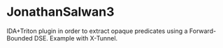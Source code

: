 # JonathanSalwan3
IDA+Triton plugin in order to extract opaque predicates using a Forward-Bounded DSE. Example with X-Tunnel.
